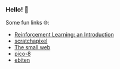### Hello! 👋

Some fun links 🌐:  
- [Reinforcement Learning: an Introduction](http://www.incompleteideas.net/book/RLbook2020.pdf)
- [scratchapixel](https://www.scratchapixel.com/)
- [The small web](https://ar.al/2020/08/07/what-is-the-small-web/)
- [pico-8](https://www.lexaloffle.com/pico-8.php)
- [ebiten](https://github.com/hajimehoshi/ebiten)

<!--
**nfgrep/nfgrep** is a ✨ _special_ ✨ repository because its `README.md` (this file) appears on your GitHub profile.

Here are some ideas to get you started:

- 🔭 I’m currently working on ...
- 🌱 I’m currently learning ...
- 👯 I’m looking to collaborate on ...
- 🤔 I’m looking for help with ...
- 💬 Ask me about ...
- 📫 How to reach me: ...
- 😄 Pronouns: ...
- ⚡ Fun fact: ...
-->

